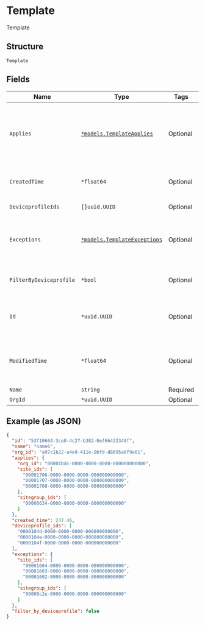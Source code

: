 
# Template

Template

## Structure

`Template`

## Fields

| Name | Type | Tags | Description |
|  --- | --- | --- | --- |
| `Applies` | [`*models.TemplateApplies`](../../doc/models/template-applies.md) | Optional | where this template should be applied to, can be org_id, site_ids, sitegroup_ids |
| `CreatedTime` | `*float64` | Optional | when the object has been created, in epoch |
| `DeviceprofileIds` | `[]uuid.UUID` | Optional | list of Device Profile ids |
| `Exceptions` | [`*models.TemplateExceptions`](../../doc/models/template-exceptions.md) | Optional | where this template should not be applied to (takes precedence) |
| `FilterByDeviceprofile` | `*bool` | Optional | whether to further filter by Device Profile |
| `Id` | `*uuid.UUID` | Optional | Unique ID of the object instance in the Mist Organnization |
| `ModifiedTime` | `*float64` | Optional | when the object has been modified for the last time, in epoch |
| `Name` | `string` | Required | - |
| `OrgId` | `*uuid.UUID` | Optional | - |

## Example (as JSON)

```json
{
  "id": "53f10664-3ce8-4c27-b382-0ef66432349f",
  "name": "name6",
  "org_id": "a97c1b22-a4e9-411e-9bfd-d8695a0f9e61",
  "applies": {
    "org_id": "00001bdc-0000-0000-0000-000000000000",
    "site_ids": [
      "00001706-0000-0000-0000-000000000000",
      "00001707-0000-0000-0000-000000000000",
      "00001708-0000-0000-0000-000000000000"
    ],
    "sitegroup_ids": [
      "00000634-0000-0000-0000-000000000000"
    ]
  },
  "created_time": 247.46,
  "deviceprofile_ids": [
    "0000104d-0000-0000-0000-000000000000",
    "0000104e-0000-0000-0000-000000000000",
    "0000104f-0000-0000-0000-000000000000"
  ],
  "exceptions": {
    "site_ids": [
      "00001604-0000-0000-0000-000000000000",
      "00001603-0000-0000-0000-000000000000",
      "00001602-0000-0000-0000-000000000000"
    ],
    "sitegroup_ids": [
      "00000c2e-0000-0000-0000-000000000000"
    ]
  },
  "filter_by_deviceprofile": false
}
```

